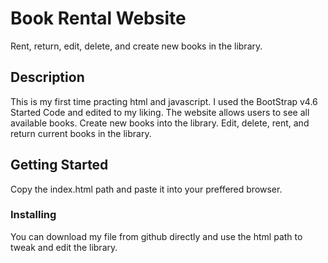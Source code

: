# Book Rental Website

Rent, return, edit, delete, and create new books in the library.

## Description

This is my first time practing html and javascript.
I used the BootStrap v4.6 Started Code and edited to my liking.
The website allows users to see all available books. 
Create new books into the library.
Edit, delete, rent, and return current books in the library.

## Getting Started

Copy the index.html path and paste it into your preffered browser.

### Installing

You can download my file from github directly and use the html path to tweak and edit the library.
